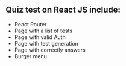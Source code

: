 ## Quiz test on React JS include:
- React Router
- Page with a list of tests
- Page with valid Auth
- Page with test generation
- Page with correctly answers
- Burger menu
